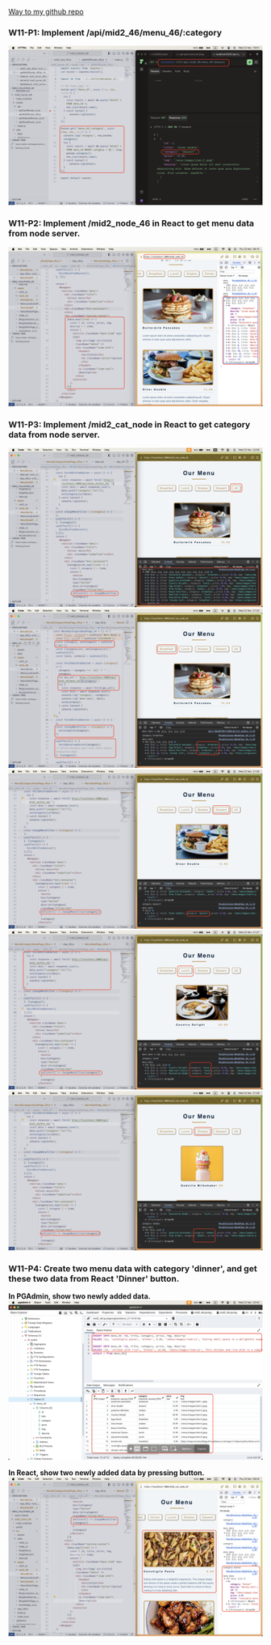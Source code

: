 [Way to my github repo](https://github.com/marx-w/1121-WP1-demo-211410146.git)

### W11-P1: Implement /api/mid2_46/menu_46/:category

![W11-P1](./W11_231122-P1.png)

### W11-P2: Implement /mid2_node_46 in React to get menu data from node server.

![W11-P2](./W11_231123-P2.png)

### W11-P3: Implement /mid2_cat_node in React to get category data from node server.

![W11-P3-1](./W11_231122-P3-All.png)
![W11-P3-2](./W11_231122-P3-Breakfast.png)
![W11-P3-3](./W11_231122-P3-Dessert.png)
![W11-P3-4](./W11_231122-P3-Lunch.png)
![W11-P3-5](./W11_231122-P3-Shakes.png)

### W11-P4: Create two menu data with category 'dinner', and get these two data from React 'Dinner' button.

**In PGAdmin, show two newly added data.**
![W11-P4-1](./W11_231122-P4-Pg.png)

**In React, show two newly added data by pressing button.**
![W11-P4-2](./W11_231123-P4-React.png)


